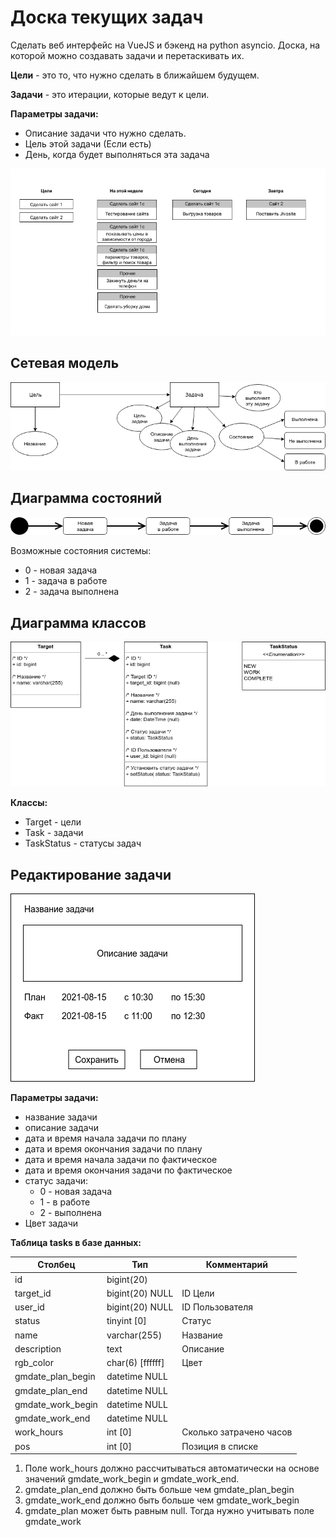 # Доска текущих задач

Сделать веб интерфейс на VueJS и бэкенд на python asyncio. Доска, на которой можно создавать задачи и перетаскивать их.

**Цели** - это то, что нужно сделать в ближайшем будущем.

**Задачи** - это итерации, которые ведут к цели.

**Параметры задачи:**

- Описание задачи что нужно сделать.
- Цель этой задачи (Если есть)
- День, когда будет выполняться эта задача

![Список задач](images/Список-задач.png "Список задач")


## Сетевая модель

![Сетевая модель](images/UML-Сетевая-модель.png "Сетевая модель")



## Диаграмма состояний

![Диаграмма состояний](images/UML-Диаграмма-состояний.png "Диаграмма состояний")


Возможные состояния системы:
- 0 - новая задача
- 1 - задача в работе
- 2 - задача выполнена



## Диаграмма классов

![Диаграмма классов](images/UML-Диаграмма-классов.png "Диаграмма классов")


**Классы:**
- Target - цели
- Task - задачи
- TaskStatus - статусы задач


## Редактирование задачи

![Редактирование задачи](images/Интерфейс-Создание-задачи.png "Редактирование задачи")


**Параметры задачи:**
- название задачи
- описание задачи
- дата и время начала задачи по плану
- дата и время окончания задачи по плану
- дата и время начала задачи по фактическое
- дата и время окончания задачи по фактическое
- статус задачи:
  - 0 - новая задача
  - 1 - в работе
  - 2 - выполнена
- Цвет задачи


**Таблица tasks в базе данных:**

| Столбец           | Тип              | Комментарий      |
| ----------------- | ---------------- | ---------------- |
| id                | bigint(20)       |
| target_id         | bigint(20) NULL  | ID Цели
| user_id           | bigint(20) NULL  | ID Пользователя
| status            | tinyint [0]      | Статус
| name              | varchar(255)     | Название
| description       | text             | Описание
| rgb_color         | char(6) [ffffff] | Цвет
| gmdate_plan_begin | datetime NULL    | 
| gmdate_plan_end   | datetime NULL    |
| gmdate_work_begin | datetime NULL    |
| gmdate_work_end   | datetime NULL    |
| work_hours        | int [0]          | Сколько затрачено часов
| pos               | int [0]          | Позиция в списке

1. Поле work_hours должно рассчитываться автоматически на основе значений gmdate_work_begin и gmdate_work_end.
2. gmdate_plan_end должно быть больше чем gmdate_plan_begin
3. gmdate_work_end должно быть больше чем gmdate_work_begin
4. gmdate_plan может быть равным null. Тогда нужно учитывать поле gmdate_work